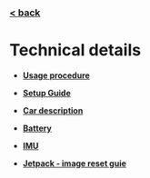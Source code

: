 ### [< back](../home.md)

# **Technical  details**

* **[Usage procedure](UsageProcedure.md)**

* **[Setup Guide](SetupGuide.md)**

* **[Car description](CarDescription.md)**

* **[Battery](Battery/Battery.md)**

* **[IMU](IMU.md)**

* **[Jetpack - image reset guie](ResetImage.md)**

